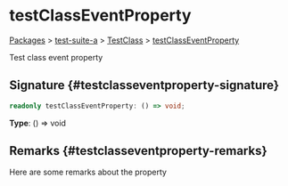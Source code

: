 # testClassEventProperty

[Packages](/) > [test-suite-a](/test-suite-a/) > [TestClass](/test-suite-a/testclass-class/) > [testClassEventProperty](/test-suite-a/testclass-class/testclasseventproperty-property)

Test class event property

## Signature {#testclasseventproperty-signature}

```typescript
readonly testClassEventProperty: () => void;
```

**Type**: () => void

## Remarks {#testclasseventproperty-remarks}

Here are some remarks about the property
